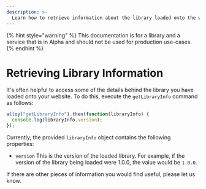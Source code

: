 ```yaml
---
description: >-
  Learn how to retrieve information about the library loaded onto the website.
---
```


{% hint style="warning" %}
This documentation is for a library and a service that is in Alpha and should not be used for production use-cases. 
{% endhint %}

# Retrieving Library Information

It's often helpful to access some of the details behind the library you have loaded onto your website. To do this, execute the `getLibraryInfo` command as follows:

```js
alloy("getLibraryInfo").then(function(libraryInfo) {
  console.log(libraryInfo.version);
});
```

Currently, the provided `libraryInfo` object contains the following properties:

* `version` This is the version of the loaded library. For example, if the version of the library being loaded were 1.0.0, the value would be `1.0.0`.

If there are other pieces of information you would find useful, please let us know. 

